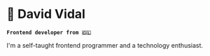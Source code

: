 # 🌠 David Vidal

**`Frontend developer from 🇨🇱`**

I'm a self-taught frontend programmer and a technology enthusiast.
